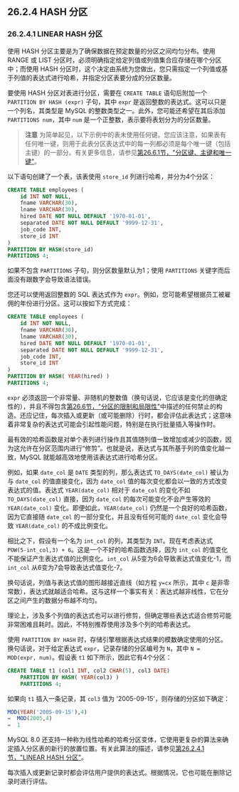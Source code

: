 ## 26.2.4 HASH 分区

### 26.2.4.1 LINEAR HASH 分区

使用 HASH 分区主要是为了确保数据在预定数量的分区之间均匀分布。使用 RANGE 或 LIST 分区时，必须明确指定给定列值或列值集合应存储在哪个分区中；而使用 HASH 分区时，这个决定由系统为您做出，您只需指定一个列值或基于列值的表达式进行哈希，并指定分区表要分成的分区数量。

要使用 HASH 分区对表进行分区，需要在 `CREATE TABLE` 语句后附加一个 `PARTITION BY HASH (expr)` 子句，其中 `expr` 是返回整数的表达式。这可以只是一个列名，其类型是 MySQL 的整数类型之一。此外，您可能还希望在其后添加 `PARTITIONS num`，其中 `num` 是一个正整数，表示要将表划分为的分区数量。

> **注意**
> 为简单起见，以下示例中的表未使用任何键。您应该注意，如果表有任何唯一键，则用于此表分区表达式中的每一列都必须是每个唯一键（包括主键）的一部分。有关更多信息，请参见[第26.6.1节，"分区键、主键和唯一键"](#2661-partitioning-keys-primary-keys-and-unique-keys)。

以下语句创建了一个表，该表使用 `store_id` 列进行哈希，并分为4个分区：

```sql
CREATE TABLE employees (
    id INT NOT NULL,
    fname VARCHAR(30),
    lname VARCHAR(30),
    hired DATE NOT NULL DEFAULT '1970-01-01',
    separated DATE NOT NULL DEFAULT '9999-12-31',
    job_code INT,
    store_id INT
)
PARTITION BY HASH(store_id)
PARTITIONS 4;
```

如果不包含 `PARTITIONS` 子句，则分区数量默认为1；使用 `PARTITIONS` 关键字而后面没有跟数字会导致语法错误。

您还可以使用返回整数的 SQL 表达式作为 `expr`。例如，您可能希望根据员工被雇佣的年份进行分区。这可以按如下方式完成：

```sql
CREATE TABLE employees (
    id INT NOT NULL,
    fname VARCHAR(30),
    lname VARCHAR(30),
    hired DATE NOT NULL DEFAULT '1970-01-01',
    separated DATE NOT NULL DEFAULT '9999-12-31',
    job_code INT,
    store_id INT
)
PARTITION BY HASH( YEAR(hired) )
PARTITIONS 4;
```

`expr` 必须返回一个非常量、非随机的整数值（换句话说，它应该是变化的但确定性的），并且不得包含[第26.6节，"分区的限制和局限性"](#266-restrictions-and-limitations-on-partitioning)中描述的任何禁止的构造。还应记住，每次插入或更新（或可能删除）行时，都会评估此表达式；这意味着非常复杂的表达式可能会引起性能问题，特别是在执行批量插入等操作时。

最有效的哈希函数是对单个表列进行操作且其值随列值一致增加或减少的函数，因为这允许在分区范围内进行“修剪”。也就是说，表达式与其所基于列的值变化越一致，MySQL 就能越高效地使用该表达式进行哈希分区。

例如，如果 `date_col` 是 `DATE` 类型的列，那么表达式 `TO_DAYS(date_col)` 被认为与 `date_col` 的值直接变化，因为 `date_col` 值的每次变化都会以一致的方式改变表达式的值。表达式 `YEAR(date_col)` 相对于 `date_col` 的变化不如 `TO_DAYS(date_col)` 直接，因为 `date_col` 的每次可能变化不会产生等效的 `YEAR(date_col)` 变化。即便如此，`YEAR(date_col)` 仍然是一个良好的哈希函数，因为它直接随 `date_col` 的一部分变化，并且没有任何可能的 `date_col` 变化会导致 `YEAR(date_col)` 的不成比例变化。

相比之下，假设有一个名为 `int_col` 的列，其类型为 `INT`。现在考虑表达式 `POW(5-int_col,3) + 6`。这是一个不好的哈希函数选择，因为 `int_col` 的值变化不能保证产生表达式值的比例变化。`int_col` 从5变为6会导致表达式值变化-1，而 `int_col` 从6变为7会导致表达式值变化-7。

换句话说，列值与表达式值的图形越接近直线（如方程 `y=cx` 所示，其中 `c` 是非零常数），表达式就越适合哈希。这与这样一个事实有关：表达式越非线性，它在分区之间产生的数据分布越不均匀。

理论上，涉及多个列值的表达式也可以进行修剪，但确定哪些表达式适合修剪可能非常困难且耗时。因此，不特别推荐使用涉及多个列的哈希表达式。

使用 `PARTITION BY HASH` 时，存储引擎根据表达式结果的模数确定使用的分区。换句话说，对于给定表达式 `expr`，记录存储的分区编号为 `N`，其中 `N = MOD(expr, num)`。假设表 `t1` 如下所示，因此它有4个分区：

```sql
CREATE TABLE t1 (col1 INT, col2 CHAR(5), col3 DATE)
    PARTITION BY HASH( YEAR(col3) )
    PARTITIONS 4;
```

如果向 `t1` 插入一条记录，其 `col3` 值为 '2005-09-15'，则存储的分区如下确定：

```sql
MOD(YEAR('2005-09-15'),4)
=  MOD(2005,4)
=  1
```

MySQL 8.0 还支持一种称为线性哈希的哈希分区变体，它使用更复杂的算法来确定插入分区表的新行的放置位置。有关此算法的描述，请参见[第26.2.4.1节，"LINEAR HASH 分区"](#26241-linear-hash-partitioning)。

每次插入或更新记录时都会评估用户提供的表达式。根据情况，它也可能在删除记录时进行评估。